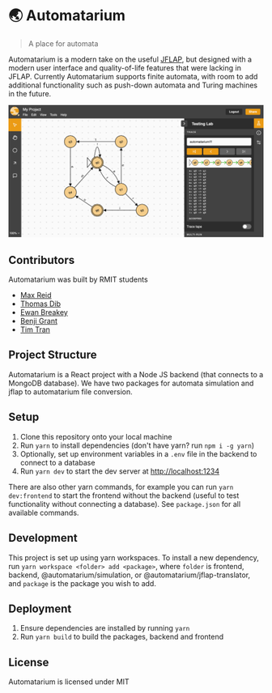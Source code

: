 # 🌏 Automatarium

> A place for automata

Automatarium is a modern take on the useful [JFLAP](https://www.jflap.org/), but designed with a modern user interface and quality-of-life features that were lacking in JFLAP. Currently Automatarium supports finite automata, with room to add additional functionality such as push-down automata and Turing machines in the future.

![Screenshot of Automatarium editor](./screenshot.png)

## Contributors

Automatarium was built by RMIT students

- [Max Reid](https://github.com/Prydeton)
- [Thomas Dib](https://github.com/tdib)
- [Ewan Breakey](https://github.com/giraugh)
- [Benji Grant](https://github.com/GRA0007)
- [Tim Tran](https://github.com/spacediscotqtt)

## Project Structure

Automatarium is a React project with a Node JS backend (that connects to a MongoDB database). We have two packages for automata simulation and jflap to automatarium file conversion.

## Setup

1. Clone this repository onto your local machine
2. Run `yarn` to install dependencies (don't have yarn? run `npm i -g yarn`)
3. Optionally, set up environment variables in a `.env` file in the backend to connect to a database
4. Run `yarn dev` to start the dev server at [http://localhost:1234](http://localhost:1234)

There are also other yarn commands, for example you can run `yarn dev:frontend` to start the frontend without the backend (useful to test functionality without connecting a database). See `package.json` for all available commands.

## Development

This project is set up using yarn workspaces. To install a new dependency, run `yarn workspace <folder> add <package>`, where `folder` is frontend, backend, @automatarium/simulation, or @automatarium/jflap-translator, and `package` is the package you wish to add.

## Deployment

1. Ensure dependencies are installed by running `yarn`
2. Run `yarn build` to build the packages, backend and frontend

## License

Automatarium is licensed under MIT
